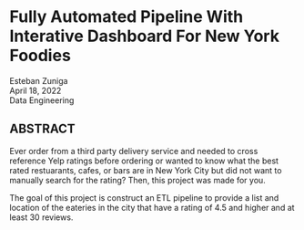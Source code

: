 # Fully Automated Pipeline With Interative Dashboard For New York Foodies

Esteban Zuniga <br>
April 18, 2022 <br>
Data Engineering

## ABSTRACT

Ever order from a third party delivery service and needed to cross reference Yelp ratings before ordering or wanted to know what the best rated restuarants, cafes, or bars are in New York City but did not want to manually search for the rating? Then, this project was made for you. 

The goal of this project is construct an ETL pipeline to provide a list and location of the eateries in the city that have a rating of 4.5 and higher and at least 30 reviews. 
